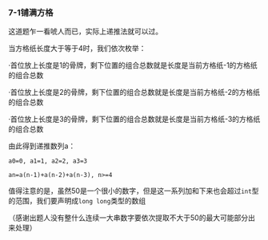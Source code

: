 ### 7-1铺满方格

这道题乍一看唬人而已，实际上递推法就可以过。

当方格纸长度大于等于4时，我们依次枚举：

·首位放上长度是1的骨牌，剩下位置的组合总数就是长度是当前方格纸-1的方格纸的组合总数

·首位放上长度是2的骨牌，剩下位置的组合总数就是长度是当前方格纸-2的方格纸的组合总数

·首位放上长度是3的骨牌，剩下位置的组合总数就是长度是当前方格纸-3的方格纸的组合总数

由此得到递推数列a：

`a0=0, a1=1, a2=2, a3=3`

`an=a(n-1)+a(n-2)+a(n-3), n>=4`

值得注意的是，虽然50是一个很小的数字，但是这一系列加和下来也会超过`int`型的范围，我们要声明成`long long`类型的数组

（感谢出题人没有整什么连续一大串数字要依次提取不大于50的最大可能部分出来处理）